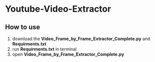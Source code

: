 # Youtube-Video-Extractor

## How to use
1. download the **Video_Frame_by_Frame_Extractor_Complete.py** and **Requirments.txt**
2. run **Requirments.txt** in terminal
3. open **Video_Frame_by_Frame_Extractor_Complete.py**
